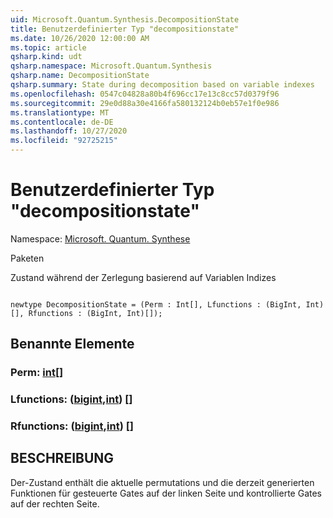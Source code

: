 ```yaml
---
uid: Microsoft.Quantum.Synthesis.DecompositionState
title: Benutzerdefinierter Typ "decompositionstate"
ms.date: 10/26/2020 12:00:00 AM
ms.topic: article
qsharp.kind: udt
qsharp.namespace: Microsoft.Quantum.Synthesis
qsharp.name: DecompositionState
qsharp.summary: State during decomposition based on variable indexes
ms.openlocfilehash: 0547c04828a80b4f696cc17e13c8cc57d0379f96
ms.sourcegitcommit: 29e0d88a30e4166fa580132124b0eb57e1f0e986
ms.translationtype: MT
ms.contentlocale: de-DE
ms.lasthandoff: 10/27/2020
ms.locfileid: "92725215"
---
```

# <a name="decompositionstate-user-defined-type"></a>Benutzerdefinierter Typ "decompositionstate"

Namespace: [Microsoft. Quantum. Synthese](xref:Microsoft.Quantum.Synthesis)

Paketen [](https://nuget.org/packages/)


Zustand während der Zerlegung basierend auf Variablen Indizes

```qsharp

newtype DecompositionState = (Perm : Int[], Lfunctions : (BigInt, Int)[], Rfunctions : (BigInt, Int)[]);
```



## <a name="named-items"></a>Benannte Elemente

### <a name="perm--int"></a>Perm: [int](xref:microsoft.quantum.lang-ref.int)[]


### <a name="lfunctions--bigintint"></a>Lfunctions: ([bigint](xref:microsoft.quantum.lang-ref.bigint),[int](xref:microsoft.quantum.lang-ref.int)) []


### <a name="rfunctions--bigintint"></a>Rfunctions: ([bigint](xref:microsoft.quantum.lang-ref.bigint),[int](xref:microsoft.quantum.lang-ref.int)) []



## <a name="description"></a>BESCHREIBUNG

Der-Zustand enthält die aktuelle permutations und die derzeit generierten Funktionen für gesteuerte Gates auf der linken Seite und kontrollierte Gates auf der rechten Seite.